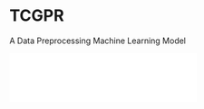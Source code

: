 # TCGPR
A Data Preprocessing Machine Learning Model

<html>
  <body>
    <iframe frameborder="no" border="0" marginwidth="0" marginheight="0" width=330 height=86 src="//music.163.com/outchain/player?type=2&id=64517&auto=0&height=66"></iframe>
  </body>
</html>
